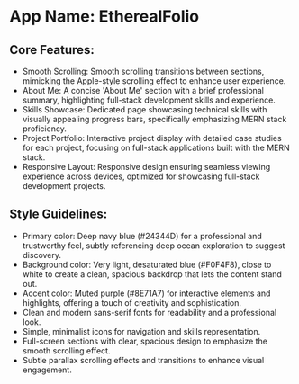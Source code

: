 # **App Name**: EtherealFolio

## Core Features:

- Smooth Scrolling: Smooth scrolling transitions between sections, mimicking the Apple-style scrolling effect to enhance user experience.
- About Me: A concise 'About Me' section with a brief professional summary, highlighting full-stack development skills and experience.
- Skills Showcase: Dedicated page showcasing technical skills with visually appealing progress bars, specifically emphasizing MERN stack proficiency.
- Project Portfolio: Interactive project display with detailed case studies for each project, focusing on full-stack applications built with the MERN stack.
- Responsive Layout: Responsive design ensuring seamless viewing experience across devices, optimized for showcasing full-stack development projects.

## Style Guidelines:

- Primary color: Deep navy blue (#24344D) for a professional and trustworthy feel, subtly referencing deep ocean exploration to suggest discovery.
- Background color: Very light, desaturated blue (#F0F4F8), close to white to create a clean, spacious backdrop that lets the content stand out.
- Accent color: Muted purple (#8E71A7) for interactive elements and highlights, offering a touch of creativity and sophistication.
- Clean and modern sans-serif fonts for readability and a professional look.
- Simple, minimalist icons for navigation and skills representation.
- Full-screen sections with clear, spacious design to emphasize the smooth scrolling effect.
- Subtle parallax scrolling effects and transitions to enhance visual engagement.